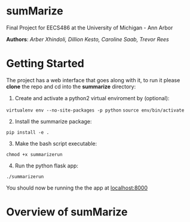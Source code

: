# sumMarize
Final Project for EECS486 at the University of Michigan - Ann Arbor

**Authors**: *Arber Xhindoli, Dillion Kesto,  Caroline Saab, Trevor Rees*

# Getting Started

The project has a web interface that goes along with it, to run it please **clone** the repo and cd into the **summarize** directory:

1) Create and activate a python2 virtual enviroment by (optional):

`virtualenv env --no-site-packages -p python`
`source env/bin/activate`

2) Install the summarize package:

`pip install -e .`

3) Make the bash script executable:

`chmod +x summarizerun`

4) Run the python flask app:

`./summarizerun`


You should now be running the the app at [localhost:8000](localhost:8000)

# Overview of sumMarize
